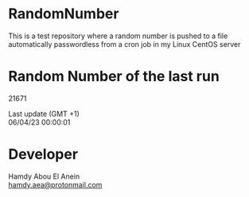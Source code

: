 # RandomNumber    
This is a test repository where a random number is pushed to a file automatically passwordless from a cron job in my Linux CentOS server    
# Random Number of the last run   
21671
      
Last update (GMT +1)    
06/04/23 00:00:01
# Developer    
Hamdy Abou El Anein   
hamdy.aea@protonmail.com
